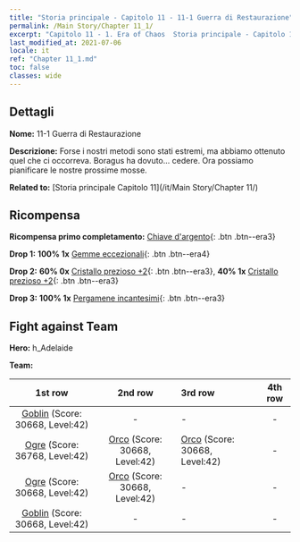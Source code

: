 ```yaml
---
title: "Storia principale - Capitolo 11 - 11-1 Guerra di Restaurazione"
permalink: /Main Story/Chapter 11_1/
excerpt: "Capitolo 11 - 1. Era of Chaos  Storia principale - Capitolo 11_1. 11-1 Guerra di Restaurazione"
last_modified_at: 2021-07-06
locale: it
ref: "Chapter 11_1.md"
toc: false
classes: wide
---
```


## Dettagli

 **Nome:** 11-1 Guerra di Restaurazione

 **Descrizione:** Forse i nostri metodi sono stati estremi, ma abbiamo ottenuto quel che ci occorreva. Boragus ha dovuto... cedere. Ora possiamo pianificare le nostre prossime mosse.

 **Related to:** [Storia principale Capitolo 11](/it/Main Story/Chapter 11/)

## Ricompensa

 **Ricompensa primo completamento:** [Chiave d'argento](/ItemsIT/con_693/){: .btn .btn--era3}

 **Drop 1:** **100% 1x** [Gemme eccezionali](/ItemsIT/mat_37/){: .btn .btn--era4}

 **Drop 2:** **60% 0x** [Cristallo prezioso +2](/ItemsIT/mat_31/){: .btn .btn--era3}, **40% 1x** [Cristallo prezioso +2](/ItemsIT/mat_31/){: .btn .btn--era3}

 **Drop 3:** **100% 1x** [Pergamene incantesimi](/ItemsIT/con_694/){: .btn .btn--era3}


## Fight against Team
 **Hero:** h_Adelaide

 **Team:**


  | 1st row | 2nd row | 3rd row | 4th row |
  |:----:|:----:|:----|:----:|
  | [Goblin](/it/units/Goblin/) (Score: 30668, Level:42)  | - | - | - |
  | [Ogre](/it/units/Ogre/) (Score: 36768, Level:42)  | [Orco](/it/units/Orc/) (Score: 30668, Level:42)  | [Orco](/it/units/Orc/) (Score: 30668, Level:42)  | - |
  | [Ogre](/it/units/Ogre/) (Score: 30668, Level:42)  | [Orco](/it/units/Orc/) (Score: 30668, Level:42)  | - | - |
  | [Goblin](/it/units/Goblin/) (Score: 30668, Level:42)  | - | - | - |



